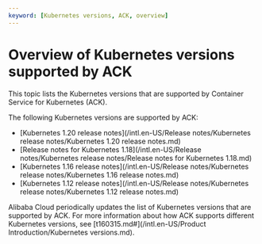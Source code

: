 ```yaml
---
keyword: [Kubernetes versions, ACK, overview]
---
```


# Overview of Kubernetes versions supported by ACK

This topic lists the Kubernetes versions that are supported by Container Service for Kubernetes \(ACK\).

The following Kubernetes versions are supported by ACK:

-   [Kubernetes 1.20 release notes](/intl.en-US/Release notes/Kubernetes release notes/Kubernetes 1.20 release notes.md)
-   [Release notes for Kubernetes 1.18](/intl.en-US/Release notes/Kubernetes release notes/Release notes for Kubernetes 1.18.md)
-   [Kubernetes 1.16 release notes](/intl.en-US/Release notes/Kubernetes release notes/Kubernetes 1.16 release notes.md)
-   [Kubernetes 1.12 release notes](/intl.en-US/Release notes/Kubernetes release notes/Kubernetes 1.12 release notes.md)

Alibaba Cloud periodically updates the list of Kubernetes versions that are supported by ACK. For more information about how ACK supports different Kubernetes versions, see [t160315.md\#](/intl.en-US/Product Introduction/Kubernetes versions.md).

